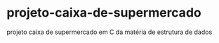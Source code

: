 # projeto-caixa-de-supermercado
projeto caixa de supermercado em C da matéria de estrutura de dados
